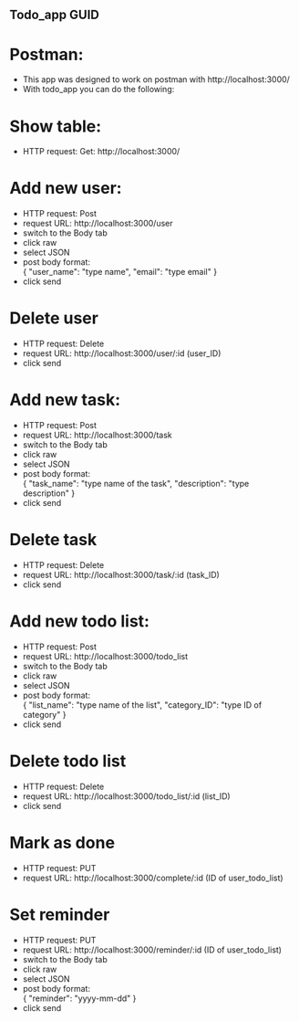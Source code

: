 ## Todo_app GUID

# Postman: 
- This app was designed to work on postman with http://localhost:3000/
- With todo_app you can do the following:

# Show table:
 - HTTP request: Get: 
    http://localhost:3000/<name of table>

# Add new user: 
 - HTTP request: Post
 - request URL: http://localhost:3000/user
 - switch to the Body tab
 - click raw
 - select JSON
 - post body format:  
        {
         "user_name": "type name",
         "email": "type email"
         }
 - click send

# Delete user
 - HTTP request: Delete
 - request URL: http://localhost:3000/user/:id (user_ID)
 - click send

# Add new task: 
 - HTTP request: Post
 - request URL: http://localhost:3000/task
 - switch to the Body tab
 - click raw
 - select JSON
 - post body format:  
        {
         "task_name": "type name of the task",
         "description": "type description"
         }
 - click send

# Delete task
 - HTTP request: Delete
 - request URL: http://localhost:3000/task/:id  (task_ID)
 - click send  

 # Add new todo list: 
 - HTTP request: Post
 - request URL: http://localhost:3000/todo_list
 - switch to the Body tab
 - click raw
 - select JSON
 - post body format:  
        {
         "list_name": "type name of the list",
         "category_ID": "type ID of category"
         }
 - click send

 # Delete todo list
 - HTTP request: Delete
 - request URL: http://localhost:3000/todo_list/:id  (list_ID)
 - click send  

 # Mark as done 
 - HTTP request: PUT
 - request URL: http://localhost:3000/complete/:id  (ID of user_todo_list)

 # Set reminder

 - HTTP request: PUT
 - request URL: http://localhost:3000/reminder/:id  (ID of user_todo_list)
 - switch to the Body tab
 - click raw
 - select JSON
 - post body format:  
        {
         "reminder": "yyyy-mm-dd"
         }
 - click send

